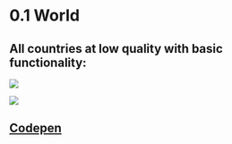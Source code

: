# 0.1 World

## All countries at low quality with basic functionality:

![](https://thumbs.gfycat.com/GlisteningConstantAmericansaddlebred-size_restricted.gif)

![](https://thumbs.gfycat.com/PowerlessUnlinedFossa-size_restricted.gif)

## [Codepen](https://codepen.io/Contactician/full/YRvVmj/)